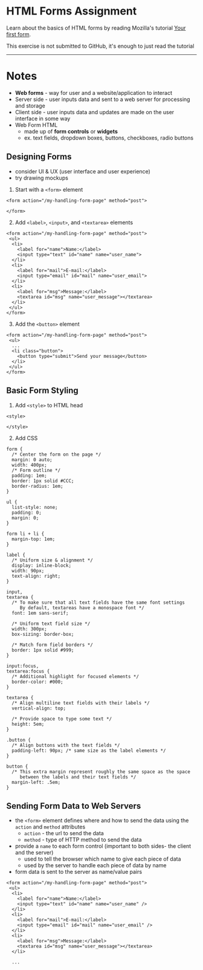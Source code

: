 # HTML Forms Assignment

Learn about the basics of HTML forms by reading Mozilla's tutorial [Your first form](https://developer.mozilla.org/en-US/docs/Learn/HTML/Forms/Your_first_HTML_form).

This exercise is not submitted to GitHub, it's enough to just read the tutorial

---

# Notes

- **Web forms** - way for user and a website/application to interact
- Server side - user inputs data and sent to a web server for processing and storage
- Client side - user inputs data and updates are made on the user interface in some way
- Web Form HTML
  - made up of **form controls** or **widgets**
  - ex. text fields, dropdown boxes, buttons, checkboxes, radio buttons

## Designing Forms

- consider UI & UX (user interface and user experience)
- try drawing mockups

1. Start with a `<form>` element

```
<form action="/my-handling-form-page" method="post">

</form>
```

2. Add `<label>`, `<input>`, and `<textarea>` elements

```
<form action="/my-handling-form-page" method="post">
 <ul>
  <li>
    <label for="name">Name:</label>
    <input type="text" id="name" name="user_name">
  </li>
  <li>
    <label for="mail">E-mail:</label>
    <input type="email" id="mail" name="user_email">
  </li>
  <li>
    <label for="msg">Message:</label>
    <textarea id="msg" name="user_message"></textarea>
  </li>
 </ul>
</form>
```

3. Add the `<button>` element

```
<form action="/my-handling-form-page" method="post">
 <ul>
  ...
  <li class="button">
    <button type="submit">Send your message</button>
  </li>
 </ul>
</form>
```

## Basic Form Styling

1. Add `<style>` to HTML head

```
<style>

</style>
```

2. Add CSS

```
form {
  /* Center the form on the page */
  margin: 0 auto;
  width: 400px;
  /* Form outline */
  padding: 1em;
  border: 1px solid #CCC;
  border-radius: 1em;
}

ul {
  list-style: none;
  padding: 0;
  margin: 0;
}

form li + li {
  margin-top: 1em;
}

label {
  /* Uniform size & alignment */
  display: inline-block;
  width: 90px;
  text-align: right;
}

input,
textarea {
  /* To make sure that all text fields have the same font settings
     By default, textareas have a monospace font */
  font: 1em sans-serif;

  /* Uniform text field size */
  width: 300px;
  box-sizing: border-box;

  /* Match form field borders */
  border: 1px solid #999;
}

input:focus,
textarea:focus {
  /* Additional highlight for focused elements */
  border-color: #000;
}

textarea {
  /* Align multiline text fields with their labels */
  vertical-align: top;

  /* Provide space to type some text */
  height: 5em;
}

.button {
  /* Align buttons with the text fields */
  padding-left: 90px; /* same size as the label elements */
}

button {
  /* This extra margin represent roughly the same space as the space
     between the labels and their text fields */
  margin-left: .5em;
}
```

## Sending Form Data to Web Servers

- the `<form>` element defines where and how to send the data using the `action` and `method` attributes
  - `action` - the url to send the data
  - `method` - type of HTTP method to send the data
- provide a `name` to each form control (important to both sides- the client and the server)
  - used to tell the browser which name to give each piece of data
  - used by the server to handle each piece of data by name
- form data is sent to the server as name/value pairs

```
<form action="/my-handling-form-page" method="post">
 <ul>
  <li>
    <label for="name">Name:</label>
    <input type="text" id="name" name="user_name" />
  </li>
  <li>
    <label for="mail">E-mail:</label>
    <input type="email" id="mail" name="user_email" />
  </li>
  <li>
    <label for="msg">Message:</label>
    <textarea id="msg" name="user_message"></textarea>
  </li>

  ...
```
